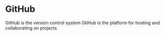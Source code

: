 # GitHub
 GitHub is the version control system
GtiHub is the platform for hosting and collaborating on projects
